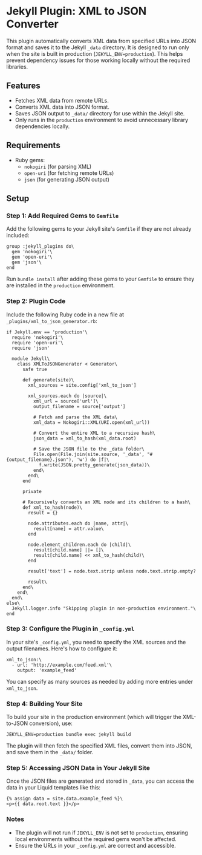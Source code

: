 Jekyll Plugin: XML to JSON Converter
====================================

This plugin automatically converts XML data from specified URLs into JSON format and saves it to the Jekyll `_data` directory. It is designed to run only when the site is built in production (`JEKYLL_ENV=production`). This helps prevent dependency issues for those working locally without the required libraries.

Features
--------

-   Fetches XML data from remote URLs.
-   Converts XML data into JSON format.
-   Saves JSON output to `_data/` directory for use within the Jekyll site.
-   Only runs in the `production` environment to avoid unnecessary library dependencies locally.

Requirements
------------

-   Ruby gems:
    -   `nokogiri` (for parsing XML)
    -   `open-uri` (for fetching remote URLs)
    -   `json` (for generating JSON output)

Setup
-----

### Step 1: Add Required Gems to `Gemfile`

Add the following gems to your Jekyll site's `Gemfile` if they are not already included:

```
group :jekyll_plugins do\
  gem 'nokogiri'\
  gem 'open-uri'\
  gem 'json'\
end
```

Run `bundle install` after adding these gems to your `Gemfile` to ensure they are installed in the `production` environment.

### Step 2: Plugin Code

Include the following Ruby code in a new file at `_plugins/xml_to_json_generator.rb`:

```
if Jekyll.env == 'production'\
  require 'nokogiri'\
  require 'open-uri'\
  require 'json'

  module Jekyll\
    class XMLToJSONGenerator < Generator\
      safe true

      def generate(site)\
        xml_sources = site.config['xml_to_json']

        xml_sources.each do |source|\
          xml_url = source['url']\
          output_filename = source['output']

          # Fetch and parse the XML data\
          xml_data = Nokogiri::XML(URI.open(xml_url))

          # Convert the entire XML to a recursive hash\
          json_data = xml_to_hash(xml_data.root)

          # Save the JSON file to the _data folder\
          File.open(File.join(site.source, '_data', "#{output_filename}.json"), 'w') do |f|\
            f.write(JSON.pretty_generate(json_data))\
          end\
        end\
      end

      private

      # Recursively converts an XML node and its children to a hash\
      def xml_to_hash(node)\
        result = {}

        node.attributes.each do |name, attr|\
          result[name] = attr.value\
        end

        node.element_children.each do |child|\
          result[child.name] ||= []\
          result[child.name] << xml_to_hash(child)\
        end

        result['text'] = node.text.strip unless node.text.strip.empty?

        result\
      end\
    end\
  end\
else\
  Jekyll.logger.info "Skipping plugin in non-production environment."\
end
```

### Step 3: Configure the Plugin in `_config.yml`

In your site's `_config.yml`, you need to specify the XML sources and the output filenames. Here's how to configure it:

```
xml_to_json:\
  - url: 'http://example.com/feed.xml'\
    output: 'example_feed'
```

You can specify as many sources as needed by adding more entries under `xml_to_json`.

### Step 4: Building Your Site

To build your site in the production environment (which will trigger the XML-to-JSON conversion), use:

```
JEKYLL_ENV=production bundle exec jekyll build
```

The plugin will then fetch the specified XML files, convert them into JSON, and save them in the `_data/` folder.

### Step 5: Accessing JSON Data in Your Jekyll Site

Once the JSON files are generated and stored in `_data`, you can access the data in your Liquid templates like this:

```
{% assign data = site.data.example_feed %}\
<p>{{ data.root.text }}</p>
```

### Notes

-   The plugin will not run if `JEKYLL_ENV` is not set to `production`, ensuring local environments without the required gems won't be affected.
-   Ensure the URLs in your `_config.yml` are correct and accessible.


